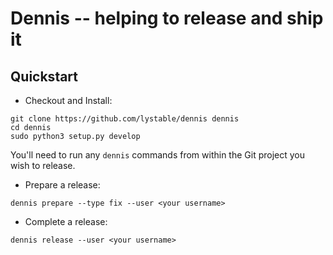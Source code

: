 # Dennis -- helping to release and ship it

## Quickstart

- Checkout and Install:

```
git clone https://github.com/lystable/dennis dennis
cd dennis
sudo python3 setup.py develop
```

You'll need to run any `dennis` commands from within the Git project you wish to release.

- Prepare a release:

```
dennis prepare --type fix --user <your username>
```

- Complete a release:

```
dennis release --user <your username>
```
